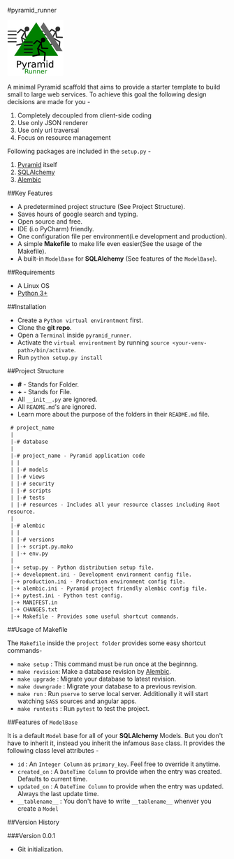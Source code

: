 #pyramid_runner

![Image not found](images/pyramid_runner.png)

A minimal Pyramid scaffold that aims to provide a starter template
to build small to large web services. To achieve this goal the following
design decisions are made for you -

1. Completely decoupled from client-side coding
2. Use only JSON renderer
3. Use only url traversal
4. Focus on resource management

Following packages are included in the `setup.py` -

1. [Pyramid](http://www.pylonsproject.org/) itself
2. [SQLAlchemy](http://www.sqlalchemy.org/)
3. [Alembic](http://alembic.zzzcomputing.com/)

##Key Features

* A predetermined project structure (See Project Structure).
* Saves hours of google search and typing.
* Open source and free.
* IDE (i.o PyCharm) friendly.
* One configuration file per environment(i.e development and production).
* A simple **Makefile** to make life even easier(See the usage of the Makefile).
* A built-in `ModelBase` for **SQLAlchemy** (See features of the `ModelBase`).

##Requirements

* A Linux OS
* [Python 3+](https://www.python.org/downloads/)

##Installation

- Create a `Python virtual environtment` first.
- Clone the **git repo**.
- Open a `Terminal` inside `pyramid_runner`. 
- Activate the `virtual environtment` by running `source <your-venv-path>/bin/activate`. 
- Run `python setup.py install`

##Project Structure

- **#** - Stands for Folder.
- **+** - Stands for File.
- All `__init__.py` are ignored.
- All `README.md`'s are ignored.
- Learn more about the purpose of the folders in their `README.md` file.

```
 # project_name
 |
 |-# database
 |
 |-# project_name - Pyramid application code
 | |
 | |-# models
 | |-# views
 | |-# security
 | |-# scripts
 | |-# tests
 | |-# resources - Includes all your resource classes including Root resource.
 |
 |-# alembic
 | |
 | |-# versions
 | |-+ script.py.mako
 | |-+ env.py
 |
 |-+ setup.py - Python distribution setup file.
 |-+ development.ini - Development environment config file.
 |-+ production.ini - Production environment config file.
 |-+ alembic.ini - Pyramid project friendly alembic config file.
 |-+ pytest.ini - Python test config.
 |-+ MANIFEST.in
 |-+ CHANGES.txt
 |-+ Makefile - Provides some useful shortcut commands.
```

##Usage of Makefile 

The `Makefile` inside the `project folder` provides some easy shortcut commands-

- `make setup` : This command must be run once at the beginnng.
- `make revision`: Make a database revision by [Alembic](http://alembic.zzzcomputing.com/).
- `make upgrade` : Migrate your database to latest revision.
- `make downgrade` : Migrate your database to a previous revision.
- `make run` : Run `pserve` to serve local server. Additionally it will start watching `SASS` sources and angular apps.
- `make runtests` : Run `pytest` to test the project.

##Features of `ModelBase`

It is a default `Model` base for all of your **SQLAlchemy** Models. But you don't have to inherit it, instead you 
inherit the infamous `Base` class. It provides the following class level attributes -

- `id` : An `Integer Column` as `primary_key`. Feel free to override it anytime.
- `created_on` : A `DateTime Column` to provide when the entry was created. Defaults to current time.
- `updated_on` : A `DateTime Column` to provide when the entry was updated. Always the last update time.
- `__tablename__` : You don't have to write `__tablename__` whenver you create a `Model`

##Version History

###Version 0.0.1
* Git initialization.
